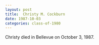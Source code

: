 ```yaml
---
layout: post
title:  Christy M. Cockburn
date: 1987-10-03
categories: class-of-1980
---
```

Christy died in Bellevue on October 3, 1987.
